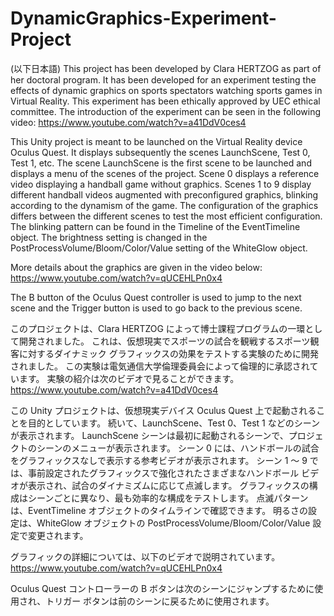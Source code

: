 # DynamicGraphics-Experiment-Project
(以下日本語)
This project has been developed by Clara HERTZOG as part of her doctoral program.
It has been developed for an experiment testing the effects of dynamic graphics on sports spectators watching sports games in Virtual Reality. 
This experiment has been ethically approved by UEC ethical committee.
The introduction of the experiment can be seen in the following video:
https://www.youtube.com/watch?v=a41DdV0ces4

This Unity project is meant to be launched on the Virtual Reality device Oculus Quest. 
It displays subsequently the scenes LaunchScene, Test 0, Test 1, etc. 
The scene LaunchScene is the first scene to be launched and displays a menu of the scenes of the project.
Scene 0 displays a reference video displaying a handball game without graphics.
Scenes 1 to 9 display different handball videos augmented with preconfigured graphics, blinking according to the dynamism of the game. 
The configuration of the graphics differs between the different scenes to test the most efficient configuration. 
The blinking pattern can be found in the Timeline of the EventTimeline object. 
The brightness setting is changed in the PostProcessVolume/Bloom/Color/Value setting of the WhiteGlow object.

More details about the graphics are given in the video below:
https://www.youtube.com/watch?v=qUCEHLPn0x4

The B button of the Oculus Quest controller is used to jump to the next scene and the Trigger button is used to go back to the previous scene.


このプロジェクトは、Clara HERTZOG によって博士課程プログラムの一環として開発されました。
これは、仮想現実でスポーツの試合を観戦するスポーツ観客に対するダイナミック グラフィックスの効果をテストする実験のために開発されました。
この実験は電気通信大学倫理委員会によって倫理的に承認されています。
実験の紹介は次のビデオで見ることができます。
https://www.youtube.com/watch?v=a41DdV0ces4

この Unity プロジェクトは、仮想現実デバイス Oculus Quest 上で起動されることを目的としています。
続いて、LaunchScene、Test 0、Test 1 などのシーンが表示されます。
LaunchScene シーンは最初に起動されるシーンで、プロジェクトのシーンのメニューが表示されます。
シーン 0 には、ハンドボールの試合をグラフィックスなしで表示する参考ビデオが表示されます。
シーン 1 ～ 9 では、事前設定されたグラフィックスで強化されたさまざまなハンドボール ビデオが表示され、試合のダイナミズムに応じて点滅します。
グラフィックスの構成はシーンごとに異なり、最も効率的な構成をテストします。
点滅パターンは、EventTimeline オブジェクトのタイムラインで確認できます。
明るさの設定は、WhiteGlow オブジェクトの PostProcessVolume/Bloom/Color/Value 設定で変更されます。

グラフィックの詳細については、以下のビデオで説明されています。
https://www.youtube.com/watch?v=qUCEHLPn0x4

Oculus Quest コントローラーの B ボタンは次のシーンにジャンプするために使用され、トリガー ボタンは前のシーンに戻るために使用されます。
